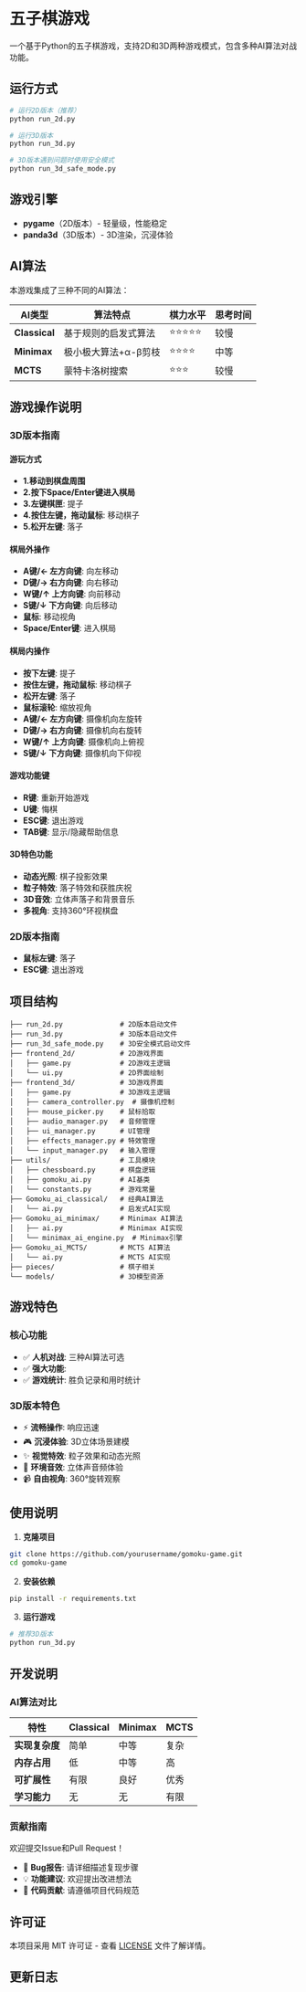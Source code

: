 # 五子棋游戏

一个基于Python的五子棋游戏，支持2D和3D两种游戏模式，包含多种AI算法对战功能。

## 运行方式

```bash
# 运行2D版本（推荐）
python run_2d.py

# 运行3D版本
python run_3d.py

# 3D版本遇到问题时使用安全模式
python run_3d_safe_mode.py
```

## 游戏引擎

- **pygame**（2D版本）- 轻量级，性能稳定
- **panda3d**（3D版本）- 3D渲染，沉浸体验

## AI算法

本游戏集成了三种不同的AI算法：

| AI类型 | 算法特点 | 棋力水平 | 思考时间 |
|--------|----------|----------|----------|
| **Classical** | 基于规则的启发式算法 | ⭐⭐⭐⭐⭐ | 较慢 |
| **Minimax** | 极小极大算法+α-β剪枝 | ⭐⭐⭐⭐ | 中等 |
| **MCTS** | 蒙特卡洛树搜索 | ⭐⭐⭐ | 较慢 |

## 游戏操作说明

### 3D版本指南

#### 游玩方式
- **1.移动到棋盘周围**
- **2.按下Space/Enter键进入棋局**
- **3.左键棋匣**: 提子
- **4.按住左键，拖动鼠标**: 移动棋子
- **5.松开左键**: 落子

#### 棋局外操作
- **A键/← 左方向键**: 向左移动
- **D键/→ 右方向键**: 向右移动
- **W键/↑ 上方向键**: 向前移动
- **S键/↓ 下方向键**: 向后移动
- **鼠标**: 移动视角
- **Space/Enter键**: 进入棋局

#### 棋局内操作
- **按下左键**: 提子
- **按住左键，拖动鼠标**: 移动棋子
- **松开左键**: 落子
- **鼠标滚轮**: 缩放视角
- **A键/← 左方向键**: 摄像机向左旋转
- **D键/→ 右方向键**: 摄像机向右旋转
- **W键/↑ 上方向键**: 摄像机向上俯视
- **S键/↓ 下方向键**: 摄像机向下仰视

#### 游戏功能键
- **R键**: 重新开始游戏
- **U键**: 悔棋
- **ESC键**: 退出游戏
- **TAB键**: 显示/隐藏帮助信息

#### 3D特色功能
- **动态光照**: 棋子投影效果
- **粒子特效**: 落子特效和获胜庆祝
- **3D音效**: 立体声落子和背景音乐
- **多视角**: 支持360°环视棋盘

### 2D版本指南
- **鼠标左键**: 落子
- **ESC键**: 退出游戏

## 项目结构

```
├── run_2d.py              # 2D版本启动文件
├── run_3d.py              # 3D版本启动文件
├── run_3d_safe_mode.py    # 3D安全模式启动文件
├── frontend_2d/           # 2D游戏界面
│   ├── game.py            # 2D游戏主逻辑
│   └── ui.py              # 2D界面绘制
├── frontend_3d/           # 3D游戏界面
│   ├── game.py            # 3D游戏主逻辑
│   ├── camera_controller.py  # 摄像机控制
│   ├── mouse_picker.py    # 鼠标拾取
│   ├── audio_manager.py   # 音频管理
│   ├── ui_manager.py      # UI管理
│   ├── effects_manager.py # 特效管理
│   └── input_manager.py   # 输入管理
├── utils/                 # 工具模块
│   ├── chessboard.py      # 棋盘逻辑
│   ├── gomoku_ai.py       # AI基类
│   └── constants.py       # 游戏常量
├── Gomoku_ai_classical/   # 经典AI算法
│   └── ai.py              # 启发式AI实现
├── Gomoku_ai_minimax/     # Minimax AI算法
│   ├── ai.py              # Minimax AI实现
│   └── minimax_ai_engine.py  # Minimax引擎
├── Gomoku_ai_MCTS/        # MCTS AI算法
│   └── ai.py              # MCTS AI实现
├── pieces/                # 棋子相关
└── models/                # 3D模型资源
```

## 游戏特色

### 核心功能
- ✅ **人机对战**: 三种AI算法可选
- ✅ **强大功能**: 
- ✅ **游戏统计**: 胜负记录和用时统计

### 3D版本特色
- ⚡ **流畅操作**: 响应迅速
- 🎮 **沉浸体验**: 3D立体场景建模
- ✨ **视觉特效**: 粒子效果和动态光照
- 🎵 **环境音效**: 立体声音频体验
- 📹 **自由视角**: 360°旋转观察

## 使用说明

1. **克隆项目**
```bash
git clone https://github.com/yourusername/gomoku-game.git
cd gomoku-game
```

2. **安装依赖**
```bash
pip install -r requirements.txt
```

3. **运行游戏**
```bash
# 推荐3D版本
python run_3d.py
```

## 开发说明

### AI算法对比

| 特性 | Classical | Minimax | MCTS |
|------|-----------|---------|------|
| **实现复杂度** | 简单 | 中等 | 复杂 |
| **内存占用** | 低 | 中等 | 高 |
| **可扩展性** | 有限 | 良好 | 优秀 |
| **学习能力** | 无 | 无 | 有限 |

### 贡献指南
欢迎提交Issue和Pull Request！

- 🐛 **Bug报告**: 请详细描述复现步骤
- 💡 **功能建议**: 欢迎提出改进想法
- 🔧 **代码贡献**: 请遵循项目代码规范

## 许可证

本项目采用 MIT 许可证 - 查看 [LICENSE](LICENSE) 文件了解详情。

## 更新日志